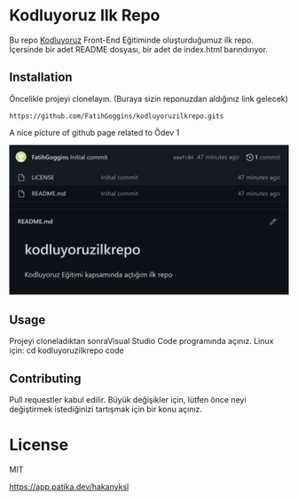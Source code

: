 # **Kodluyoruz Ilk Repo**
Bu repo [Kodluyoruz](https://www.kodluyoruz.org/) Front-End Eğitiminde oluşturduğumuz ilk repo. İçersinde bir adet README dosyası, bir adet de index.html barındırıyor.
## **Installation**
Öncelikle projeyi clonelayın. (Buraya sizin reponuzdan aldığınız link gelecek)  

```
https://github.com/FatihGoggins/kodluyoruzilkrepo.gits
```

A nice picture of github page related to Ödev 1

![Project İmage](./images/project_image.png)

## **Usage**
Projeyi cloneladıktan sonraVisual Studio Code programında açınız.
Linux için:
cd kodluyoruzilkrepo code
## Contributing
Pull requestler kabul edilir. Büyük değişikler için, lütfen önce neyi değiştirmek istediğinizi tartışmak için bir konu açınız.
# License
MIT

https://app.patika.dev/hakanyksl


